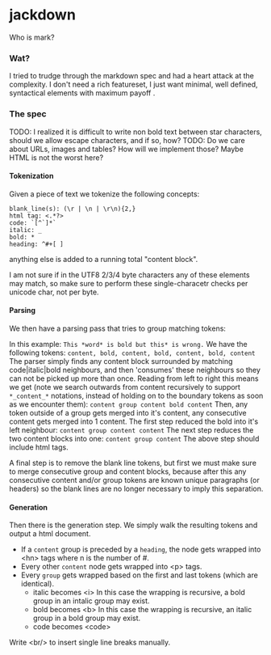 # jackdown
Who is mark?

### Wat?

I tried to trudge through the markdown spec and had a heart attack at the complexity.
I don't need a rich featureset, I just want minimal, well defined, syntactical elements with maximum payoff .

### The spec

TODO: I realized it is difficult to write non bold text between star characters, should we allow escape characters, and if so, how?
TODO: Do we care about URLs, images and tables? How will we implement those? Maybe HTML is not the worst here?

#### Tokenization
Given a piece of text we tokenize the following concepts:
```
blank_line(s): (\r | \n | \r\n){2,}
html tag: <.*?>
code: `[^`]*`
italic: _
bold: *
heading: ^#+[ ]
```
anything else is added to a running total "content block".

I am not sure if in the UTF8 2/3/4 byte characters any of these elements may match, so make sure to perform these single-characetr checks per unicode char, not per byte.

#### Parsing
We then have a parsing pass that tries to group matching tokens:

In this example:
```This *word* is bold but this* is wrong.```
We have the following tokens:
```content, bold, content, bold, content, bold, content```
The parser simply finds any content block surrounded by matching code|italic|bold neighbours, and then 'consumes' these neighbours so they can not be picked up more than once.
Reading from left to right this means we get (note we search outwards from content recursively to support `*_content_*` notations, instead of holding on to the boundary tokens as soon as we encounter them):
```content group content bold content```
Then, any token outside of a group gets merged into it's content, any consecutive content gets merged into 1 content. The first step reduced the bold into it's left neighbour:
```content group content content```
The next step reduces the two content blocks into one:
```content group content```
The above step should include html tags.

A final step is to remove the blank line tokens, but first we must make sure to merge consecutive group and content blocks,
because after this any consecutive content and/or group tokens are known unique paragraphs (or headers) so the blank 
lines are no longer necessary to imply this separation.

#### Generation
Then there is the generation step. We simply walk the resulting tokens and output a html document.
- If a `content` group is preceded by a `heading`, the node gets wrapped into &lt;hn&gt; tags where n is the number of #.
- Every other `content` node gets wrapped into &lt;p&gt; tags.
- Every `group` gets wrapped based on the first and last tokens (which are identical).
  - italic becomes &lt;i&gt; In this case the wrapping is recursive, a bold group in an intalic group may exist. 
  - bold becomes &lt;b&gt;  In this case the wrapping is recursive, an italic group in a bold group may exist.
  - code becomes &lt;code&gt;

Write &lt;br/&gt; to insert single line breaks manually.
